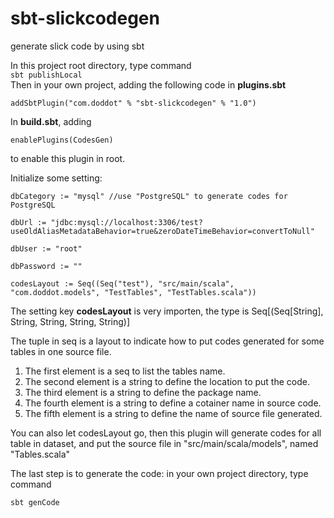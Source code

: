 # sbt-slickcodegen
generate slick code by using sbt

In this project root directory, type command <br />
    `sbt publishLocal` <br/>
Then in your own project, adding the following code in **plugins.sbt** 

    addSbtPlugin("com.doddot" % "sbt-slickcodegen" % "1.0") 

In **build.sbt**, adding <br />

    enablePlugins(CodesGen) 
to enable this plugin in root. <br />

Initialize some setting: <br />

    dbCategory := "mysql" //use "PostgreSQL" to generate codes for PostgreSQL
    
    dbUrl := "jdbc:mysql://localhost:3306/test?useOldAliasMetadataBehavior=true&zeroDateTimeBehavior=convertToNull"
    
    dbUser := "root"
    
    dbPassword := ""
    
    codesLayout := Seq((Seq("test"), "src/main/scala", "com.doddot.models", "TestTables", "TestTables.scala"))
The setting key **codesLayout** is very importen, the type is Seq[(Seq[String], String, String, String, String)]

The tuple in seq is a layout to indicate how to put codes generated for some tables in one source file.

1. The first element is a seq to list the tables name. 
1. The second element is a string to define the location to put the code. 
1. The third element is a string to define the package name. 
1. The fourth element is a string to define a cotainer name in source code. 
1. The fifth element is a string to define the name of source file generated.

You can also let codesLayout go, then this plugin will generate codes for all table in dataset, and put the source file in "src/main/scala/models", named "Tables.scala"

The last step is to generate the code: in your own project directory, type command

    sbt genCode
